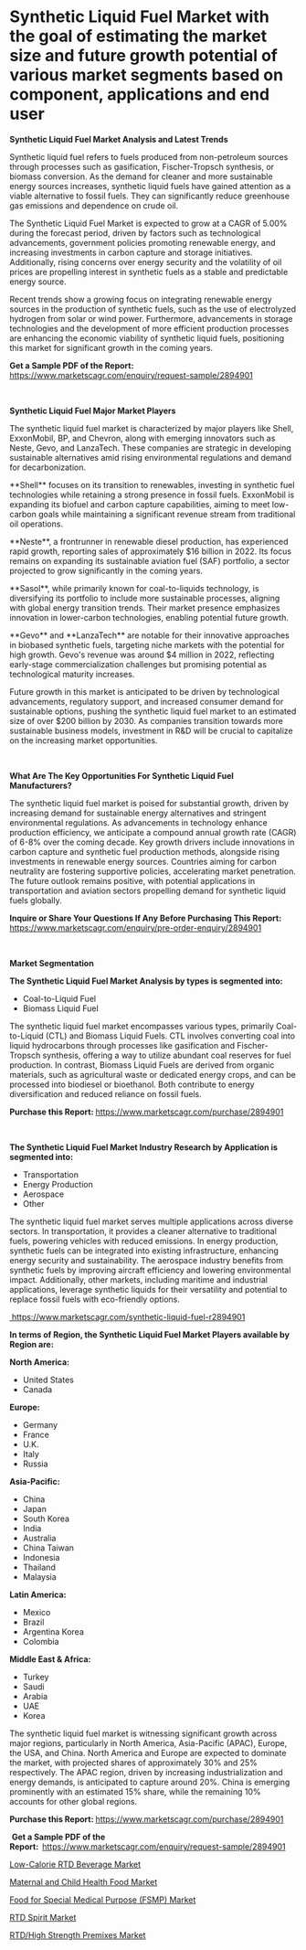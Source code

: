 <p><h1>Synthetic Liquid Fuel Market with the goal of estimating the market size and future growth potential of various market segments based on component, applications and end user</h1></p><p><strong>Synthetic Liquid Fuel Market Analysis and Latest Trends</strong></p>
<p><p>Synthetic liquid fuel refers to fuels produced from non-petroleum sources through processes such as gasification, Fischer-Tropsch synthesis, or biomass conversion. As the demand for cleaner and more sustainable energy sources increases, synthetic liquid fuels have gained attention as a viable alternative to fossil fuels. They can significantly reduce greenhouse gas emissions and dependence on crude oil.</p><p>The Synthetic Liquid Fuel Market is expected to grow at a CAGR of 5.00% during the forecast period, driven by factors such as technological advancements, government policies promoting renewable energy, and increasing investments in carbon capture and storage initiatives. Additionally, rising concerns over energy security and the volatility of oil prices are propelling interest in synthetic fuels as a stable and predictable energy source.</p><p>Recent trends show a growing focus on integrating renewable energy sources in the production of synthetic fuels, such as the use of electrolyzed hydrogen from solar or wind power. Furthermore, advancements in storage technologies and the development of more efficient production processes are enhancing the economic viability of synthetic liquid fuels, positioning this market for significant growth in the coming years.</p></p>
<p><strong>Get a Sample PDF of the Report:&nbsp;</strong> <a href="https://www.marketscagr.com/enquiry/request-sample/2894901?utm_campaign=2955&utm_medium=2&utm_source=Github&utm_content=ia&utm_term=15032025&utm_id=synthetic-liquid-fuel">https://www.marketscagr.com/enquiry/request-sample/2894901</a></p>
<p>&nbsp;</p>
<p><strong>Synthetic Liquid Fuel Major Market Players</strong></p>
<p><p>The synthetic liquid fuel market is characterized by major players like Shell, ExxonMobil, BP, and Chevron, along with emerging innovators such as Neste, Gevo, and LanzaTech. These companies are strategic in developing sustainable alternatives amid rising environmental regulations and demand for decarbonization.</p><p>**Shell** focuses on its transition to renewables, investing in synthetic fuel technologies while retaining a strong presence in fossil fuels. ExxonMobil is expanding its biofuel and carbon capture capabilities, aiming to meet low-carbon goals while maintaining a significant revenue stream from traditional oil operations.</p><p>**Neste**, a frontrunner in renewable diesel production, has experienced rapid growth, reporting sales of approximately $16 billion in 2022. Its focus remains on expanding its sustainable aviation fuel (SAF) portfolio, a sector projected to grow significantly in the coming years.</p><p>**Sasol**, while primarily known for coal-to-liquids technology, is diversifying its portfolio to include more sustainable processes, aligning with global energy transition trends. Their market presence emphasizes innovation in lower-carbon technologies, enabling potential future growth.</p><p>**Gevo** and **LanzaTech** are notable for their innovative approaches in biobased synthetic fuels, targeting niche markets with the potential for high growth. Gevo's revenue was around $4 million in 2022, reflecting early-stage commercialization challenges but promising potential as technological maturity increases.</p><p>Future growth in this market is anticipated to be driven by technological advancements, regulatory support, and increased consumer demand for sustainable options, pushing the synthetic liquid fuel market to an estimated size of over $200 billion by 2030. As companies transition towards more sustainable business models, investment in R&D will be crucial to capitalize on the increasing market opportunities.</p></p>
<p>&nbsp;</p>
<p><strong>What Are The Key Opportunities For Synthetic Liquid Fuel Manufacturers?</strong></p>
<p><p>The synthetic liquid fuel market is poised for substantial growth, driven by increasing demand for sustainable energy alternatives and stringent environmental regulations. As advancements in technology enhance production efficiency, we anticipate a compound annual growth rate (CAGR) of 6-8% over the coming decade. Key growth drivers include innovations in carbon capture and synthetic fuel production methods, alongside rising investments in renewable energy sources. Countries aiming for carbon neutrality are fostering supportive policies, accelerating market penetration. The future outlook remains positive, with potential applications in transportation and aviation sectors propelling demand for synthetic liquid fuels globally.</p></p>
<p><strong>Inquire or Share Your Questions If Any Before Purchasing This Report:</strong> <a href="https://www.marketscagr.com/enquiry/pre-order-enquiry/2894901?utm_campaign=2955&utm_medium=2&utm_source=Github&utm_content=ia&utm_term=15032025&utm_id=synthetic-liquid-fuel">https://www.marketscagr.com/enquiry/pre-order-enquiry/2894901</a></p>
<p>&nbsp;</p>
<p><strong>Market Segmentation</strong></p>
<p><strong>The Synthetic Liquid Fuel Market Analysis by types is segmented into:</strong></p>
<p><ul><li>Coal-to-Liquid Fuel</li><li>Biomass Liquid Fuel</li></ul></p>
<p><p>The synthetic liquid fuel market encompasses various types, primarily Coal-to-Liquid (CTL) and Biomass Liquid Fuels. CTL involves converting coal into liquid hydrocarbons through processes like gasification and Fischer-Tropsch synthesis, offering a way to utilize abundant coal reserves for fuel production. In contrast, Biomass Liquid Fuels are derived from organic materials, such as agricultural waste or dedicated energy crops, and can be processed into biodiesel or bioethanol. Both contribute to energy diversification and reduced reliance on fossil fuels.</p></p>
<p><strong>Purchase this Report:&nbsp;</strong><a href="https://www.marketscagr.com/purchase/2894901?utm_campaign=2955&utm_medium=2&utm_source=Github&utm_content=ia&utm_term=15032025&utm_id=synthetic-liquid-fuel">https://www.marketscagr.com/purchase/2894901</a></p>
<p>&nbsp;</p>
<p><strong>The Synthetic Liquid Fuel Market Industry Research by Application is segmented into:</strong></p>
<p><ul><li>Transportation</li><li>Energy Production</li><li>Aerospace</li><li>Other</li></ul></p>
<p><p>The synthetic liquid fuel market serves multiple applications across diverse sectors. In transportation, it provides a cleaner alternative to traditional fuels, powering vehicles with reduced emissions. In energy production, synthetic fuels can be integrated into existing infrastructure, enhancing energy security and sustainability. The aerospace industry benefits from synthetic fuels by improving aircraft efficiency and lowering environmental impact. Additionally, other markets, including maritime and industrial applications, leverage synthetic liquids for their versatility and potential to replace fossil fuels with eco-friendly options.</p></p>
<p><a href="https://www.marketscagr.com/synthetic-liquid-fuel-r2894901?utm_campaign=2955&utm_medium=2&utm_source=Github&utm_content=ia&utm_term=15032025&utm_id=synthetic-liquid-fuel">&nbsp;https://www.marketscagr.com/synthetic-liquid-fuel-r2894901</a></p>
<p><strong>In terms of Region, the Synthetic Liquid Fuel Market Players available by Region are:</strong></p>
<p>
    <p> <strong> North America: </strong>
        <ul>
            <li>United States</li>
            <li>Canada</li>
        </ul>
        </p> 
    <p> <strong> Europe: </strong>
        <ul>
            <li>Germany</li>
            <li>France</li>
            <li>U.K.</li>
            <li>Italy</li>
            <li>Russia</li>
        </ul>
        </p> 
    <p> <strong> Asia-Pacific: </strong>
        <ul>
            <li>China</li>
            <li>Japan</li>
            <li>South Korea</li>
            <li>India</li>
            <li>Australia</li>
            <li>China Taiwan</li>
            <li>Indonesia</li>
            <li>Thailand</li>
            <li>Malaysia</li>
        </ul>
        </p> 
    <p> <strong> Latin America: </strong>
        <ul>
            <li>Mexico</li>
            <li>Brazil</li>
            <li>Argentina Korea</li>
            <li>Colombia</li>
        </ul>
        </p> 
    <p> <strong> Middle East & Africa: </strong>
        <ul>
            <li>Turkey</li>
            <li>Saudi</li>
            <li>Arabia</li>
            <li>UAE</li>
            <li>Korea</li>
        </ul>
    </p>
    </p>
<p><p>The synthetic liquid fuel market is witnessing significant growth across major regions, particularly in North America, Asia-Pacific (APAC), Europe, the USA, and China. North America and Europe are expected to dominate the market, with projected shares of approximately 30% and 25% respectively. The APAC region, driven by increasing industrialization and energy demands, is anticipated to capture around 20%. China is emerging prominently with an estimated 15% share, while the remaining 10% accounts for other global regions.</p></p>
<p><strong>Purchase this Report: </strong><a href="https://www.marketscagr.com/purchase/2894901?utm_campaign=2955&utm_medium=2&utm_source=Github&utm_content=ia&utm_term=15032025&utm_id=synthetic-liquid-fuel">https://www.marketscagr.com/purchase/2894901</a></p>
<p>&nbsp;<strong>Get a Sample PDF of the Report:&nbsp;&nbsp;</strong><a href="https://www.marketscagr.com/enquiry/request-sample/2894901?utm_campaign=2955&utm_medium=2&utm_source=Github&utm_content=ia&utm_term=15032025&utm_id=synthetic-liquid-fuel">https://www.marketscagr.com/enquiry/request-sample/2894901</a></p>
<p><strong></strong></p>
<p><p><a href="https://www.linkedin.com/pulse/insights-low-calorie-rtd-beverage-market-players-size-1syhe?utm_campaign=2955&utm_medium=2&utm_source=Github&utm_content=ia&utm_term=15032025&utm_id=synthetic-liquid-fuel">Low-Calorie RTD Beverage Market</a></p><p><a href="https://www.linkedin.com/pulse/projected-growth-maternal-child-health-food-market-from-2032-27ume?utm_campaign=2955&utm_medium=2&utm_source=Github&utm_content=ia&utm_term=15032025&utm_id=synthetic-liquid-fuel">Maternal and Child Health Food Market</a></p><p><a href="https://www.linkedin.com/pulse/in-depth-food-special-medical-purpose-fsmp-report-industry-analysis-tejle?utm_campaign=2955&utm_medium=2&utm_source=Github&utm_content=ia&utm_term=15032025&utm_id=synthetic-liquid-fuel">Food for Special Medical Purpose (FSMP) Market</a></p><p><a href="https://www.linkedin.com/pulse/estimating-size-growth-potential-rtd-spirit-market-segmentation-qofte?utm_campaign=2955&utm_medium=2&utm_source=Github&utm_content=ia&utm_term=15032025&utm_id=synthetic-liquid-fuel">RTD Spirit Market</a></p><p><a href="https://www.linkedin.com/pulse/rtdhigh-strength-premixes-market-research-report-growth-fxlve?utm_campaign=2955&utm_medium=2&utm_source=Github&utm_content=ia&utm_term=15032025&utm_id=synthetic-liquid-fuel">RTD/High Strength Premixes Market</a></p></p>